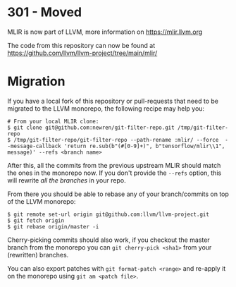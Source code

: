 # 301 - Moved

MLIR is now part of LLVM, more information on https://mlir.llvm.org

The code from this repository can now be found at
https://github.com/llvm/llvm-project/tree/main/mlir/

# Migration

If you have a local fork of this repository or pull-requests that need to be
migrated to the LLVM monorepo, the following recipe may help you:

```
# From your local MLIR clone:
$ git clone git@github.com:newren/git-filter-repo.git /tmp/git-filter-repo
$ /tmp/git-filter-repo/git-filter-repo --path-rename :mlir/ --force  --message-callback 'return re.sub(b"(#[0-9]+)", b"tensorflow/mlir\\1", message)' --refs <branch name>
```

After this, all the commits from the previous upstream MLIR should match the
ones in the monorepo now. If you don't provide the `--refs` option, this
will rewrite *all the branches* in your repo.

From there you should be able to rebase any of your branch/commits on top of
the LLVM monorepo:

```
$ git remote set-url origin git@github.com:llvm/llvm-project.git
$ git fetch origin
$ git rebase origin/master -i
```

Cherry-picking commits should also work, if you checkout the master branch from
the monorepo you can `git cherry-pick <sha1>` from your (rewritten) branches.

You can also export patches with `git format-patch <range>` and re-apply it on
the monorepo using `git am <patch file>`.
